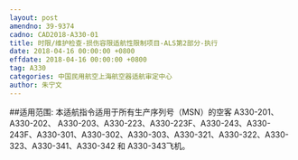```yaml
---
layout: post
amendno: 39-9374
cadno: CAD2018-A330-01
title: 时限/维护检查-损伤容限适航性限制项目-ALS第2部分-执行
date: 2018-04-16 00:00:00 +0800
effdate: 2018-04-16 00:00:00 +0800
tag: A330
categories: 中国民用航空上海航空器适航审定中心
author: 朱宁文
---
```


##适用范围:
本适航指令适用于所有生产序列号（MSN）的空客 A330-201、A330-202、 A330-203、A330-223、A330-223F、A330-243、A330-243F、A330-301、A330-302、A330-303、A330-321、A330-322、A330-323、A330-341、A330-342 和 A330-343飞机。

